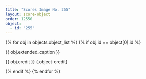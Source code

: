```yaml
---
title: "Scores Image No. 255"
layout: score-object
order: 12550
object:
  - id: "255"
---
```


{% for obj in objects.object_list %}
{% if obj.id == object[0].id %}

{{ obj.extended_caption }}

{{ obj.credit }} {.object-credit}

{% endif %}
{% endfor %}
